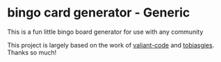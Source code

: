 # bingo card generator - Generic

This is a fun little bingo board generator for use with any community

This project is largely based on the work of [valiant-code](https://github.com/valiant-code) and [tobiasgies](https://github.com/tobiasgies). Thanks so much!
